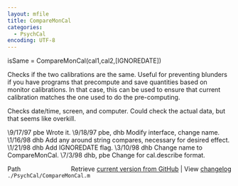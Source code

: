 ```yaml
---
layout: mfile
title: CompareMonCal
categories:
  - PsychCal
encoding: UTF-8
---
```


isSame = CompareMonCal(cal1,cal2,[IGNOREDATE])

Checks if the two calibrations are the same.  Useful
for preventing blunders if you have programs that
precompute and save quantities based on monitor calibrations.
In that case, this can be used to ensure that current
calibration matches the one used to do the pre-computing.

Checks date/time, screen, and computer.  Could check the
actual data, but that seems like overkill.

\9/17/97  pbe       Wrote it.
\9/18/97  pbe, dhb  Modify interface, change name.
\1/16/98  dhb       Add any around string compares, necessary for desired effect.
\1/21/98  dhb       Add IGNOREDATE flag.
\3/10/98  dhb         Change name to CompareMonCal.
\7/3/98   dhb, pbe  Change for cal.describe format.


<div class="code_header" style="text-align:right;">
  <span style="float:left;">Path&nbsp;&nbsp;</span> <span class="counter">Retrieve <a href=
  "https://raw.github.com/Psychtoolbox-3/Psychtoolbox-3/beta/./PsychCal/CompareMonCal.m">current version from GitHub</a> | View <a href=
  "https://github.com/Psychtoolbox-3/Psychtoolbox-3/commits/beta/./PsychCal/CompareMonCal.m">changelog</a></span>
</div>
<div class="code">
  <code>./PsychCal/CompareMonCal.m</code>
</div>
